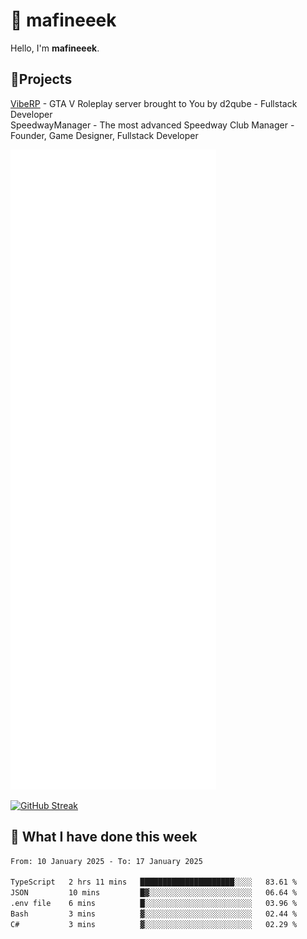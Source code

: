 # 👋 mafineeek
Hello, I'm **mafineeek**.

## 📝Projects

[VibeRP](https://v-rp.pl) - GTA V Roleplay server brought to You by d2qube - Fullstack Developer<br/>
SpeedwayManager - The most advanced Speedway Club Manager - Founder, Game Designer, Fullstack Developer


![](./github-metrics.svg)

[![GitHub Streak](https://streak-stats.demolab.com/?user=mafineeek)](https://git.io/streak-stats)

## 📰 What I have done this week
<!--START_SECTION:waka-->

```txt
From: 10 January 2025 - To: 17 January 2025

TypeScript   2 hrs 11 mins   █████████████████████░░░░   83.61 %
JSON         10 mins         █▓░░░░░░░░░░░░░░░░░░░░░░░   06.64 %
.env file    6 mins          █░░░░░░░░░░░░░░░░░░░░░░░░   03.96 %
Bash         3 mins          ▓░░░░░░░░░░░░░░░░░░░░░░░░   02.44 %
C#           3 mins          ▓░░░░░░░░░░░░░░░░░░░░░░░░   02.29 %
```

<!--END_SECTION:waka-->
